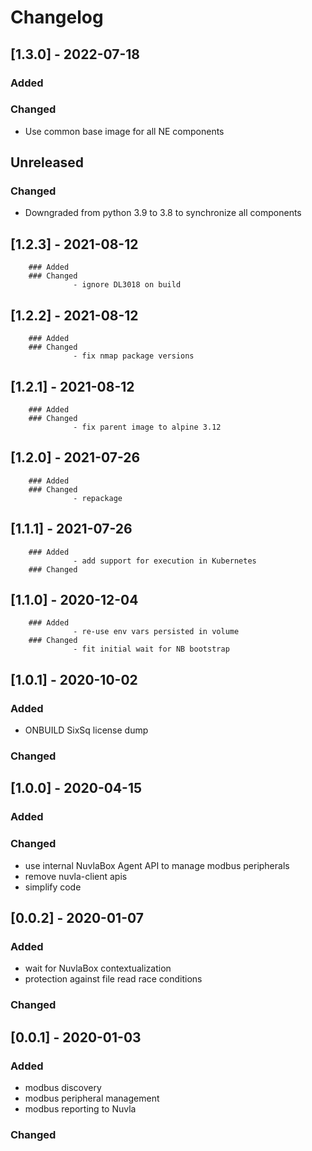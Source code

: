 # Changelog
## [1.3.0] - 2022-07-18
### Added
### Changed
 - Use common base image for all NE components
## Unreleased
### Changed
- Downgraded from python 3.9 to 3.8 to synchronize all components
## [1.2.3] - 2021-08-12
        ### Added
        ### Changed
                  - ignore DL3018 on build
## [1.2.2] - 2021-08-12
        ### Added
        ### Changed
                  - fix nmap package versions
## [1.2.1] - 2021-08-12
        ### Added
        ### Changed
                  - fix parent image to alpine 3.12
## [1.2.0] - 2021-07-26
        ### Added
        ### Changed
                  - repackage
## [1.1.1] - 2021-07-26
        ### Added 
                  - add support for execution in Kubernetes
        ### Changed
## [1.1.0] - 2020-12-04
        ### Added 
                  - re-use env vars persisted in volume
        ### Changed
                  - fit initial wait for NB bootstrap
## [1.0.1] - 2020-10-02
### Added 
- ONBUILD SixSq license dump
### Changed
## [1.0.0] - 2020-04-15
### Added
### Changed
- use internal NuvlaBox Agent API to manage modbus peripherals
- remove nuvla-client apis
- simplify code
## [0.0.2] - 2020-01-07
### Added 
- wait for NuvlaBox contextualization 
- protection against file read race conditions
### Changed
## [0.0.1] - 2020-01-03
### Added 
- modbus discovery 
- modbus peripheral management 
- modbus reporting to Nuvla
### Changed



